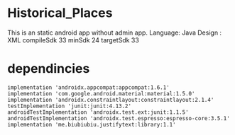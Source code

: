 # Historical_Places

This is an static android app without admin app.
Language: Java
Design : XML
compileSdk 33
minSdk 24
targetSdk 33
    
# dependincies

    implementation 'androidx.appcompat:appcompat:1.6.1'
    implementation 'com.google.android.material:material:1.5.0'
    implementation 'androidx.constraintlayout:constraintlayout:2.1.4'
    testImplementation 'junit:junit:4.13.2'
    androidTestImplementation 'androidx.test.ext:junit:1.1.5'
    androidTestImplementation 'androidx.test.espresso:espresso-core:3.5.1'
    implementation 'me.biubiubiu.justifytext:library:1.1'

    
